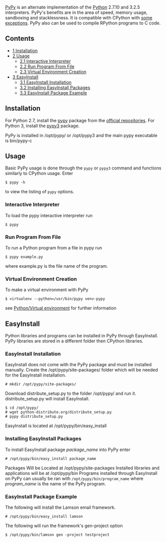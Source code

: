 [PyPy](http://pypy.org/) is an alternate implementation of the [Python](/index.php/Python "Python") 2.7.10 and 3.2.5 interpreters. PyPy's benefits are in the area of speed, memory usage, sandboxing and stacklessness. It is compatible with CPython with [some exceptions](http://pypy.org/compat.html). PyPy also can be used to compile RPython programs to C code.

## Contents

*   [1 Installation](#Installation)
*   [2 Usage](#Usage)
    *   [2.1 Interactive Interpreter](#Interactive_Interpreter)
    *   [2.2 Run Program From File](#Run_Program_From_File)
    *   [2.3 Virtual Environment Creation](#Virtual_Environment_Creation)
*   [3 EasyInstall](#EasyInstall)
    *   [3.1 EasyInstall Installation](#EasyInstall_Installation)
    *   [3.2 Installing EasyInstall Packages](#Installing_EasyInstall_Packages)
    *   [3.3 EasyInstall Package Example](#EasyInstall_Package_Example)

## Installation

For Python 2.7, install the [pypy](https://www.archlinux.org/packages/?name=pypy) package from the [official repositories](/index.php/Official_repositories "Official repositories"). For Python 3, install the [pypy3](https://www.archlinux.org/packages/?name=pypy3) package.

PyPy is installed in /opt/pypy/ or /opt/pypy3 and the main pypy executable is bin/pypy-c

## Usage

Basic PyPy usage is done through the `pypy` or `pypy3` command and functions similarly to CPython usage. Enter

```
$ pypy -h

```

to view the listing of `pypy` options.

### Interactive Interpreter

To load the pypy interactive interpreter run

```
$ pypy

```

### Run Program From File

To run a Python program from a file in pypy run

```
$ pypy example.py

```

where example.py is the file name of the program.

### Virtual Environment Creation

To make a virtual environment with PyPy

```
$ virtualenv --python=/usr/bin/pypy venv-pypy

```

see [Python/Virtual environment](https://wiki.archlinux.org/index.php/Python/Virtual_environment) for further information

## EasyInstall

Python libraries and programs can be installed in PyPy through EasyInstall. PyPy libraries are stored in a different folder then CPython libraries.

### EasyInstall Installation

EasyInstall does not come with the PyPy package and must be installed manually. Create the /opt/pypy/site-packages/ folder which will be needed for the EasyInstall installation.

```
# mkdir /opt/pypy/site-packages/

```

Download distribute_setup.py to the folder /opt/pypy/ and run it. distribute_setup.py will install EasyInstall.

```
$ cd /opt/pypy/
# wget python-distribute.org/distribute_setup.py
# pypy distribute_setup.py

```

EasyInstall is located at /opt/pypy/bin/easy_install

### Installing EasyInstall Packages

To install EasyInstall package *package_name* into PyPy enter

```
# /opt/pypy/bin/easy_install package_name

```

Packages Will be Located at /opt/pypy/site-packages Installed libraries and applications will be at /opt/pypy/bin Programs installed through EasyInstall on PyPy can usually be ran with `/opt/pypy/bin/program_name` where *program_name* is the name of the PyPy program.

### EasyInstall Package Example

The following will install the Lamson email framework.

```
# /opt/pypy/bin/easy_install lamson

```

The following will run the framework's gen-project option

```
$ /opt/pypy/bin/lamson gen -project testproject

```